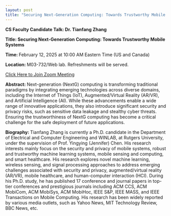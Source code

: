 ```yaml
---
layout: post
title: "Securing Next-Generation Computing: Towards Trustworthy Mobile Systems"
---
```

<p><b>CS Faculty Candidate Talk: Dr. Tianfang Zhang</b></p>
<p><b>Title: Securing Next-Generation Computing: Towards Trustworthy Mobile Systems</b></p>
<p><b>Time: </b>February 12, 2025 at 10:00 AM Eastern Time (US and Canada)</p>
<p><b>Location: </b> M03-732/Web lab. Refreshments will be served.

<a href="https://umassboston.zoom.us/j/92791577581">Click Here to Join Zoom Meeting  </a>

<p></p>
<p><b>Abstract: </b>Next-generation (NextG) computing is transforming traditional paradigms by integrating emerging technologies across diverse domains, including the Internet of Things (IoT), Augmented/Virtual Reality (AR/VR), and Artificial Intelligence (AI). While these advancements enable a wide range of innovative applications, they also introduce significant security and privacy risks, such as sensitive data leakage and stealthy cyber threats. Ensuring the trustworthiness of NextG computing has become a critical challenge for the safe deployment of future applications.
</p>

<p></p>
<p><b>Biography: </b> Tianfang Zhang is currently a Ph.D. candidate in the Department of Electrical and Computer Engineering and WINLAB, at Rutgers University, under the supervision of Prof. Yingying (Jennifer) Chen. His research interests mainly focus on the security and privacy of mobile systems, robust and trustworthy machine learning systems, mobile sensing and computing, and smart healthcare. His research explores novel machine learning, wireless sensing, and signal processing approaches to address emerging challenges associated with security and privacy, augmented/virtual reality (AR/VR), mobile healthcare, and human-computer interaction (HCI). During his Ph.D. study, he has published 17 conference and journal papers in top-tier conferences and prestigious journals including ACM CCS, ACM MobiCom, ACM MobiSys, ACM MobiHoc, IEEE S&P, IEEE MASS, and IEEE Transactions on Mobile Computing. His research has been widely reported by various media outlets, such as Yahoo News, MIT Technology Review, BBC News, etc. 
</p>
